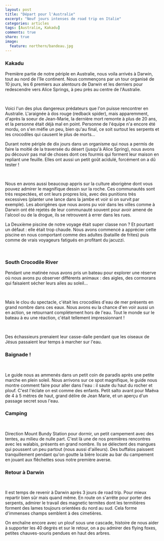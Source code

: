 ```yaml
---
layout: post
title: "Départ pour l'Australie"
excerpt: "Neuf jours intenses de road trip en Italie"
categories: articles
tags: [Australie, Kakadu]
comments: true
share: true
image:
  feature: northern/bandeau.jpg
---
```


### Kakadu

Première partie de notre périple en Australie, nous voila arrivés à Darwin, tout au nord de l'île continent. Nous commençons par un tour organisé de 10 jours, les 6 premiers aux alentours de Darwin et les derniers pour redescendre vers Alice Springs, à peu près au centre de l'Australie.

<figure class="half">
	<a href="{{site.url}}/images/northern/spider.jpg"><img src="{{site.url}}/images/northern/spider.jpg" alt=""></a>
	<a href="{{site.url}}/images/northern/ants.jpg"><img src="{{site.url}}/images/northern/ants.jpg" alt=""></a>
</figure>

Voici l'un des plus dangereux prédateurs que l'on puisse rencontrer en Australie. L'araignée à dos rouge (redback spider), mais apparemment, d'après la soeur de Jean-Marie, la dernière mort remonte à plus de 20 ans, et la personne était déjà mal en point. Personne de l'équipe n'a encore été mordu, on s'en méfie un peu, bien qu'au final, ce soit surtout les serpents et les crocodiles qui causent le plus de morts...

Durant notre périple de dix jours dans un organisme qui nous a permis de faire la moitié de la traversée du désert (jusqu'à Alice Spring), nous avons pu découvir pas mal de choses dont ces fourmis qui forment leur maison en repliant une feuille. Elles ont aussi un petit goût acidulé, forcément on a dû tester !

<figure class="half">
	<a href="{{site.url}}/images/northern/painting.jpg"><img src="{{site.url}}/images/northern/painting.jpg" alt=""></a>
	<a href="{{site.url}}/images/northern/pool.jpg"><img src="{{site.url}}/images/northern/pool.jpg" alt=""></a>
</figure>

Nous en avons aussi beaucoup appris sur la culture aborigène dont vous pouvez admirer le magnifique dessin sur la roche. Ces communautés sont très respectées, et ont leurs propres lois, avec des punitions très excessives (planter une lance dans la jambe et voir si on survit par exemple). Les aborigènes que nous avons pu voir dans les villes comme à Darwin ont été rejetés de leur communauté souvent pour avoir amené de l'alcool ou de la drogue, ils se retrouvent à errer dans les rues.

La Deuxième piscine de notre voyage était super classe non ? Et pourtant un défaut : elle était trop chaude. Nous avons commencé a apprécier cette piscine en nous comportant comme des adultes (bataille de frites) puis comme de vrais voyageurs fatigués en profitant du jacuzzi.

<figure class="half">
	<a href="{{site.url}}/images/northern/eagle.jpg"><img src="{{site.url}}/images/northern/eagle.jpg" alt=""></a>
	<a href="{{site.url}}/images/northern/cormoran.jpg"><img src="{{site.url}}/images/northern/cormoran.jpg" alt=""></a>
</figure>

### South Crocodile River

Pendant une matinée nous avons pris un bateau pour explorer une réserve où nous avons pu observer différents animaux : des aigles, des cormorans qui faisaient sécher leurs ailes au soleil...

<figure class="half">
	<a href="{{site.url}}/images/northern/croc1.jpg"><img src="{{site.url}}/images/northern/croc1.jpg" alt=""></a>
	<a href="{{site.url}}/images/northern/croc2.jpg"><img src="{{site.url}}/images/northern/croc2.jpg" alt=""></a>
	<a href="{{site.url}}/images/northern/croc3.jpg"><img src="{{site.url}}/images/northern/croc3.jpg" alt=""></a>
</figure>

Mais le clou du spectacle, c'était les crocodiles d'eau de mer présents en grand nombre dans ces eaux. Nous avons eu la chance d'en voir aussi un en action, se retournant complètement hors de l'eau. Tout le monde sur le bateau à eu une réaction, c'était tellement impressionnant !

<figure class="half">
	<a href="{{site.url}}/images/northern/echasse.jpg"><img src="{{site.url}}/images/northern/echasse.jpg" alt=""></a>
	<a href="{{site.url}}/images/northern/jesus.jpg"><img src="{{site.url}}/images/northern/jesus.jpg" alt=""></a>
</figure>

Des échassieurs prenaient leur casse-dalle pendant que les oiseaux de Jésus passaient leur temps à marcher sur l'eau.

### Baignade !

<figure class="half">
	<a href="{{site.url}}/images/northern/baignade.jpg"><img src="{{site.url}}/images/northern/baignade.jpg" alt=""></a>
	<a href="{{site.url}}/images/northern/baignade2.jpg"><img src="{{site.url}}/images/northern/baignade2.jpg" alt=""></a>
	<a href="{{site.url}}/images/northern/baignade3.jpg"><img src="{{site.url}}/images/northern/baignade3.jpg" alt=""></a>
</figure>

Le guide nous as ammenés dans un petit coin de paradis après une petite marche en plein soleil. Nous arrivons sur ce spot magnifique, le guide nous montre comment faire pour aller dans l'eau : il saute du haut du rocher et plouf. C'est l'éclate on est comme des enfants.
Petit salto avant pour Maëva de 4 à 5 mètres de haut, grand délire de Jean Marie, et un aperçu d'un passage secret sous l'eau. 

### Camping

<figure class="half">
	<a href="{{site.url}}/images/northern/mt-bundy1.jpg"><img src="{{site.url}}/images/northern/mt-bundy1.jpg" alt=""></a>
	<a href="{{site.url}}/images/northern/mt-bundy2.jpg"><img src="{{site.url}}/images/northern/mt-bundy2.jpg" alt=""></a>
	<a href="{{site.url}}/images/northern/mt-bundy3.jpg"><img src="{{site.url}}/images/northern/mt-bundy3.jpg" alt=""></a>
	<a href="{{site.url}}/images/northern/mt-bundy4.jpg"><img src="{{site.url}}/images/northern/mt-bundy4.jpg" alt=""></a>
</figure>

Direction Mount Bundy Station pour dormir, un petit campement avec des tentes, au milieu de nulle part. C'est là une de nos premières rencontres avec les walabis, présents en grand nombre. Ils se délectent des mangues qui poussent un peu partout (nous aussi d'ailleurs). Des buffalos paissent tranquillement pendant qu'on goutte la bière locale au bar du campement en jouant aux flêchettes sous notre première averse.

### Retour à Darwin

<figure class="half">
	<a href="{{site.url}}/images/northern/snake.jpg"><img src="{{site.url}}/images/northern/snake.jpg" alt=""></a>
	<a href="{{site.url}}/images/northern/magnetic.jpg"><img src="{{site.url}}/images/northern/magnetic.jpg" alt=""></a>
	<a href="{{site.url}}/images/northern/plouf.jpg"><img src="{{site.url}}/images/northern/plouf.jpg" alt=""></a>
	<a href="{{site.url}}/images/northern/flyingfoxes.jpg"><img src="{{site.url}}/images/northern/flyingfoxes.jpg" alt=""></a>
</figure>

Il est temps de revenir à Darwin après 3 jours de road trip. Pour mieux repartir bien sûr mais quand même. En route on s'arrête pour porter des serpents, admirer le travail des magnetic termites dont les termitières forment des lames toujours orientées du nord au sud. Cela forme d'immenses champs semblent à des cimetières.

On enchaîne encore avec un plouf sous une cascade, histoire de nous aider à supporter les 40 degrés et sur le retour, on a pu admirer des flying foxes, petites chauves-souris pendues en haut des arbres.